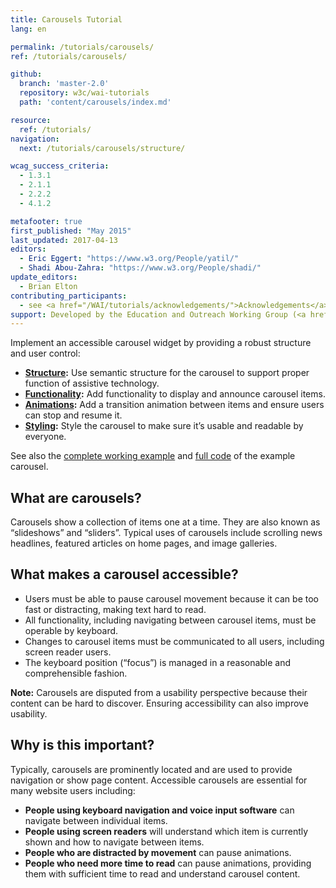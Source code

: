 ```yaml
---
title: Carousels Tutorial
lang: en

permalink: /tutorials/carousels/
ref: /tutorials/carousels/

github:
  branch: 'master-2.0'
  repository: w3c/wai-tutorials
  path: 'content/carousels/index.md'

resource:
  ref: /tutorials/
navigation:
  next: /tutorials/carousels/structure/

wcag_success_criteria:
  - 1.3.1
  - 2.1.1
  - 2.2.2
  - 4.1.2

metafooter: true
first_published: "May 2015"
last_updated: 2017-04-13
editors:
  - Eric Eggert: "https://www.w3.org/People/yatil/"
  - Shadi Abou-Zahra: "https://www.w3.org/People/shadi/"
update_editors:
  - Brian Elton
contributing_participants:
  - see <a href="/WAI/tutorials/acknowledgements/">Acknowledgements</a>
support: Developed by the Education and Outreach Working Group (<a href="https://www.w3.org/groups/wg/eowg">EOWG</a>). Developed with support from the <a href="https://www.w3.org/WAI/ACT/">WAI-ACT project</a>, co-funded by the <strong>European Commission <abbr title="Information Society Technologies">IST</abbr> Programme</strong>.
---
```


Implement an accessible carousel widget by providing a robust structure and user control:

* **[Structure](/tutorials/carousels/structure/):**  Use semantic structure for the carousel to support proper function of assistive technology.
* **[Functionality](/tutorials/carousels/functionality/):** Add functionality to display and announce carousel items.
* **[Animations](/tutorials/carousels/animations/):** Add a transition animation between items and ensure users can stop and resume it.
* **[Styling](/tutorials/carousels/styling/):** Style the carousel to make sure it’s usable and readable by everyone.

See also the [complete working example](/tutorials/carousels/working-example/) and [full code](/tutorials/carousels/full-code/) of the example carousel.

## What are carousels?

Carousels show a collection of items one at a time. They are also known as “slideshows” and “sliders”. Typical uses of carousels include scrolling news headlines, featured articles on home pages, and image galleries.

## What makes a carousel accessible?

- Users must be able to pause carousel movement because it can be too fast or distracting, making text hard to read.
- All functionality, including navigating between carousel items, must be operable by keyboard.
- Changes to carousel items must be communicated to all users, including screen reader users.
- The keyboard position (“focus”) is managed in a reasonable and comprehensible fashion.

**Note:** Carousels are disputed from a usability perspective because their content can be hard to discover. Ensuring accessibility can also improve usability.

## Why is this important?

Typically, carousels are prominently located and are used to provide navigation or show page content. Accessible carousels are essential for many website users including:

- **People using keyboard navigation and voice input software** can navigate between individual items.
- **People using screen readers** will understand which item is currently shown and how to navigate between items.
- **People who are distracted by movement** can pause animations.
- **People who need more time to read** can pause animations, providing them with sufficient time to read and understand carousel content.

